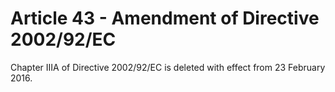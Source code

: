 # Article 43 - Amendment of Directive 2002/92/EC


Chapter IIIA of Directive 2002/92/EC is deleted with effect from 23 February 2016.
